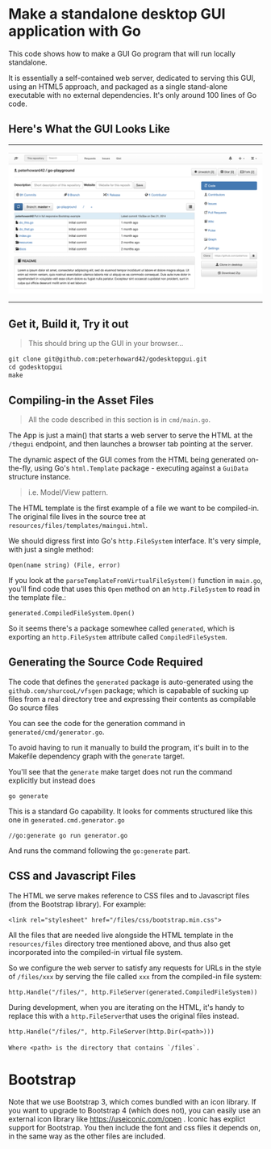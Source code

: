 # Make a standalone desktop GUI application with Go

This code shows how to make a GUI Go program that will run locally standalone.

It is essentially a self-contained web server, dedicated to serving this GUI, 
using an HTML5 approach, and packaged as a single stand-alone executable with
no external dependencies. It's only around 100 lines of Go code.


## Here's What the GUI Looks Like

-------

![GUI screenshot](docs/screenshot.png?raw=true "Some title abc xxx")

-------

## Get it, Build it, Try it out

> This should bring up the GUI in your browser...

	git clone git@github.com:peterhoward42/godesktopgui.git
    cd godesktopgui
    make

## Compiling-in the Asset Files

>All the code described in this section is in `cmd/main.go`.

The App is just a main() that starts a web server to serve the HTML at the
`/thegui` endpoint, and then launches a browser tab pointing at the server.

The dynamic aspect of the GUI comes from the HTML being generated on-the-fly,
using Go's `html.Template` package - executing against a `GuiData` structure 
instance.

>i.e. Model/View pattern.

The HTML template is the first example of a file we want to be compiled-in.
The original file lives in the source tree at 
`resources/files/templates/maingui.html`.

We should digress first into Go's `http.FileSystem` interface. It's very 
simple, with just a single method:

	Open(name string) (File, error)

If you look at the `parseTemplateFromVirtualFileSystem()` function in `main.go`, 
you'll find code that uses this `Open` method on an `http.FileSystem` to 
read in the template file.:

	generated.CompiledFileSystem.Open()

So it seems there's a package somewhee called `generated`, which is exporting
an `http.FileSystem` attribute called `CompiledFileSystem`.

## Generating the Source Code Required

The code that defines the `generated` package is auto-generated using the
`github.com/shurcooL/vfsgen` package; which is capabable of sucking
up files from a real directory tree and expressing their contents as compilable
Go source files

You can see the code for the generation command in
`generated/cmd/generator.go`.

To avoid having to run it manually to build the program, it's built in to
the Makefile dependency graph with the `generate` target.

You'll see that the `generate` make target does not run the command explicitly
but instead does

	go generate

This is a standard Go capability. It looks for comments structured like this 
one in `generated.cmd.generator.go`

	//go:generate go run generator.go

And runs the command following the `go:generate` part.

## CSS and Javascript Files

The HTML we serve makes reference to CSS files and to Javascript files (from the
Bootstrap library).  For example:

    <link rel="stylesheet" href="/files/css/bootstrap.min.css">

All the files that are needed live alongside the HTML template in the 
`resources/files` directory tree mentioned above, and thus also get 
incorporated into the compiled-in virtual file system.

So we configure the web server to satisfy any requests for URLs in the style
of `/files/xxx` by serving the file called `xxx` from the compiled-in file 
system:

	http.Handle("/files/", http.FileServer(generated.CompiledFileSystem))

During development, when you are iterating on the HTML, it's handy to 
replace this with a `http.FileServer`that uses the original files instead.

	http.Handle("/files/", http.FileServer(http.Dir(<path>)))

	Where <path> is the directory that contains `/files`.


# Bootstrap

Note that we use Bootstrap 3, which comes bundled with an icon library. If you
want to upgrade to Bootstrap 4 (which does not), you can easily use an
external icon library like https://useiconic.com/open . Iconic has explict
support for Bootstrap. You then include the font and css files it depends on,
in the same way as the other files are included.

